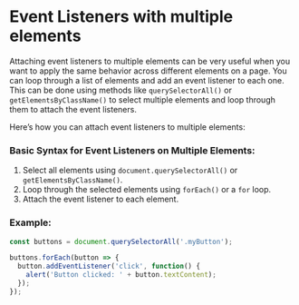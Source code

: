 # Event Listeners with multiple elements

Attaching event listeners to multiple elements can be very useful when you want to apply the same behavior across different elements on a page. You can loop through a list of elements and add an event listener to each one. This can be done using methods like `querySelectorAll()` or `getElementsByClassName()` to select multiple elements and loop through them to attach the event listeners.

Here’s how you can attach event listeners to multiple elements:

### **Basic Syntax for Event Listeners on Multiple Elements:**
1. Select all elements using `document.querySelectorAll()` or `getElementsByClassName()`.
2. Loop through the selected elements using `forEach()` or a `for` loop.
3. Attach the event listener to each element.

### **Example:**
```js
const buttons = document.querySelectorAll('.myButton');

buttons.forEach(button => {
  button.addEventListener('click', function() {
    alert('Button clicked: ' + button.textContent);
  });
});
```
